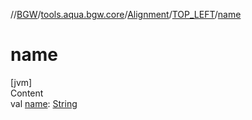//[BGW](../../../../index.md)/[tools.aqua.bgw.core](../../index.md)/[Alignment](../index.md)/[TOP_LEFT](index.md)/[name](name.md)



# name  
[jvm]  
Content  
val [name](name.md): [String](https://kotlinlang.org/api/latest/jvm/stdlib/kotlin/-string/index.html)  



